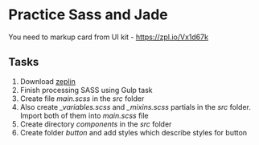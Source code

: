 # Practice Sass and Jade
You need to markup card from UI kit - https://zpl.io/Vx1d67k

## Tasks
  1. Download [zeplin](https://zeplin.io)
  2. Finish processing SASS using Gulp task
  3. Create file *main.scss* in the *src* folder
  4. Also create *_variables.scss* and *_mixins.scss* partials in the *src* folder. Import both of them into *main.scss* file
  5. Create directory *components* in the *src* folder
  6. Create folder *button* and add styles which describe styles for button
